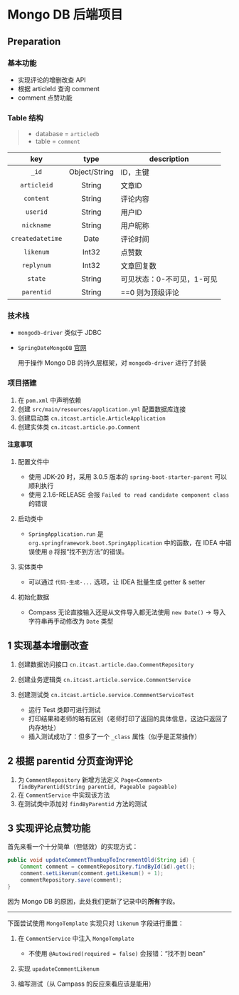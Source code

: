 # Mongo DB 后端项目

## Preparation

### 基本功能

- 实现评论的增删改查 API
- 根据 articleId 查询 comment
- comment 点赞功能

### Table 结构
> - database = `articledb`
> - table = `comment`

| key |     type      | description     |
|:---:|:-------------:|-----------------|
|`_id`| Object/String | ID，主键           |
|`articleid`|    String     | 文章ID            |
|`content`|    String     | 评论内容            |
|`userid`|    String     | 用户ID            |
|`nickname`|    String     | 用户昵称            |
|`createdatetime`|     Date      | 评论时间            |
|`likenum`|     Int32     | 点赞数             |
|`replynum`|     Int32     | 文章回复数           |
|`state`|    String     | 可见状态：0-不可见，1-可见 |
|`parentid`|    String     | ==0 则为顶级评论      |

### 技术栈

- `mongodb-driver` 类似于 JDBC
- `SpringDateMongoDB` [官网](https://spring.io/projects/spring-data-mongodb)

   用于操作 Mongo DB 的持久层框架，对 `mongodb-driver` 进行了封装

### 项目搭建

1. 在 `pom.xml` 中声明依赖
2. 创建 `src/main/resources/application.yml` 配置数据库连接
3. 创建启动类 `cn.itcast.article.ArticleApplication`
4. 创建实体类 `cn.itcast.article.po.Comment`

#### 注意事项

1. 配置文件中

    - 使用 JDK-20 时，采用 3.0.5 版本的 `spring-boot-starter-parent` 可以顺利执行
    - 使用 2.1.6-RELEASE 会报 `Failed to read candidate component class` 的错误

2. 启动类中

   - `SpringApplication.run` 是 `org.springframework.boot.SpringApplication` 中的函数，在 IDEA 中错误使用 `@` 将报“找不到方法”的错误。

3. 实体类中

   - 可以通过 `代码-生成-...` 选项，让 IDEA 批量生成 getter & setter

4. 初始化数据

    - Compass 无论直接输入还是从文件导入都无法使用 `new Date()` -> 导入字符串再手动修改为 `Date` 类型

## 1 实现基本增删改查

1. 创建数据访问接口 `cn.itcast.article.dao.CommentRepository`
2. 创建业务逻辑类 `cn.itcast.article.service.CommentService`
3. 创建测试类 `cn.itcast.article.service.CommmentServiceTest`

   - 运行 Test 类即可进行测试
   - 打印结果和老师的略有区别（老师打印了返回的具体信息，这边只返回了内存地址）
   - 插入测试成功了：但多了一个 `_class` 属性（似乎是正常操作）

## 2 根据 parentid 分页查询评论

1. 为 `CommentRepository` 新增方法定义 `Page<Comment> findByParentid(String parentid, Pageable pageable)`
2. 在 `CommentService` 中实现该方法
3. 在测试类中添加对 `findByParentid` 方法的测试

## 3 实现评论点赞功能

首先来看一个十分简单（但低效）的实现方式：
```java
public void updateCommentThumbupToIncrementOld(String id) {
    Comment comment = commentRepository.findById(id).get();
    comment.setLikenum(comment.getLikenum() + 1);
    commentRepository.save(comment);
}
```
因为 Mongo DB 的原因，此处我们更新了记录中的**所有**字段。

---

下面尝试使用 `MongoTemplate` 实现只对 `likenum` 字段进行重置：

1. 在 `CommentService` 中注入 `MongoTemplate`
   
   - 不使用 `@Autowired(required = false)` 会报错：“找不到 bean”

2. 实现 `upadateCommentLikenum`
3. 编写测试（从 Campass 的反应来看应该是能用）